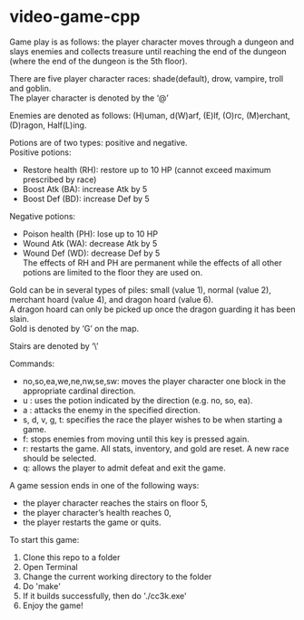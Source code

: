 # video-game-cpp
Game play is as follows: the player character moves through a dungeon and slays enemies and collects treasure 
until reaching the end of the dungeon (where the end of the dungeon is the 5th floor).

There are five player character races: shade(default), drow, vampire, troll and goblin.  
The player character is denoted by the ‘@’ 

Enemies are denoted as follows: (H)uman, d(W)arf, (E)lf, (O)rc, (M)erchant, (D)ragon, Half(L)ing.

Potions are of two types: positive and negative.  
Positive potions:  
- Restore health (RH): restore up to 10 HP (cannot exceed maximum prescribed by race)  
- Boost Atk (BA): increase Atk by 5  
- Boost Def (BD): increase Def by 5  

Negative potions:  
- Poison health (PH): lose up to 10 HP  
- Wound Atk (WA): decrease Atk by 5  
- Wound Def (WD): decrease Def by 5  
The effects of RH and PH are permanent while the effects of all other potions are limited to the floor they are used on.  

Gold can be in several types of piles: small (value 1), normal (value 2), merchant hoard (value 4), and dragon hoard (value 6).  
A dragon hoard can only be picked up once the dragon guarding it has been slain.  
Gold is denoted by ‘G’ on the map.  

Stairs are denoted by ‘\’

Commands:  
- no,so,ea,we,ne,nw,se,sw: moves the player character one block in the appropriate cardinal direction.  
- u <direction>: uses the potion indicated by the direction (e.g. no, so, ea).  
- a <direction>: attacks the enemy in the specified direction.  
- s, d, v, g, t: specifies the race the player wishes to be when starting a game.  
- f: stops enemies from moving until this key is pressed again.  
- r: restarts the game. All stats, inventory, and gold are reset. A new race should be selected.  
- q: allows the player to admit defeat and exit the game.  
  
A game session ends in one of the following ways:  
- the player character reaches the stairs on floor 5,  
- the player character’s health reaches 0,   
- the player restarts the game or quits.  

To start this game:  
1) Clone this repo to a folder  
2) Open Terminal  
3) Change the current working directory to the folder  
4) Do 'make'  
5) If it builds successfully, then do './cc3k.exe'  
6) Enjoy the game!  
